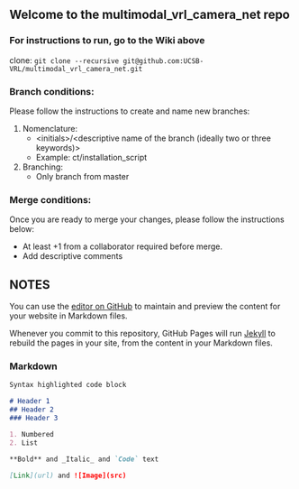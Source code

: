 ## Welcome to the multimodal_vrl_camera_net repo

### For instructions to run, go to the Wiki above
clone: `git clone --recursive git@github.com:UCSB-VRL/multimodal_vrl_camera_net.git`

### Branch conditions:
Please follow the instructions to create and name new branches:
1. Nomenclature:
   * \<initials\>/\<descriptive name of the branch (ideally two or three keywords)\>
   * Example: ct/installation_script
2. Branching:
   * Only branch from master
 

### Merge conditions: 
Once you are ready to merge your changes, please follow the instructions below:
* At least +1 from a collaborator required before merge.
* Add descriptive comments




## NOTES
You can use the [editor on GitHub](https://github.com/elmonkey/multimodal_vrl/edit/master/README.md) to maintain and preview the content for your website in Markdown files.

Whenever you commit to this repository, GitHub Pages will run [Jekyll](https://jekyllrb.com/) to rebuild the pages in your site, from the content in your Markdown files.

### Markdown
```markdown
Syntax highlighted code block

# Header 1
## Header 2
### Header 3

1. Numbered
2. List

**Bold** and _Italic_ and `Code` text

[Link](url) and ![Image](src)
```
